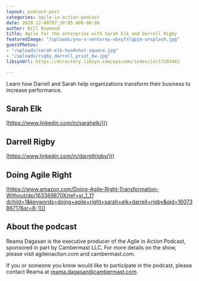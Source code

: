 ```yaml
---
layout: podcast-post
categories: agile-in-action-podcast
date: 2020-12-08T07:30:05.000-08:00
author: Bill Raymond
title: Agile for the enterprise with Sarah Elk and Darrell Rigby
featuredImage: "/uploads/you-x-ventures-vbxyfxlgpjm-unsplash.jpg"
guestPhotos:
- "/uploads/sarah-elk-headshot-square.jpg"
- "/uploads/rigby_darrell_print_bw.jpg"
libsynUrl: https://directory.libsyn.com/episode/index/id/17103482

---
```

Learn how Darrell and Sarah help organizations transform their business to increase performance.

## Sarah Elk

[https://www.linkedin.com/in/sarahelk/]()

## Darrell Rigby

[https://www.linkedin.com/in/darrellrigby/]()

## Doing Agile Right

[https://www.amazon.com/Doing-Agile-Right-Transformation-Without/dp/163369870X/ref=sr_1_1?dchild=1&keywords=doing+agile+right+sarah+elk+darrell+rigby&qid=1607386717&sr=8-1]()

## About the podcast

Reama Dagasan is the executive producer of the Agile in Action Podcast, sponsored in part by Cambermast LLC. For more details on the show, please visit agileinaction.com and cambermast.com.

If you or someone you know would like to participate in the podcast, please contact Reama at reama.dagasan@cambermast.com.
